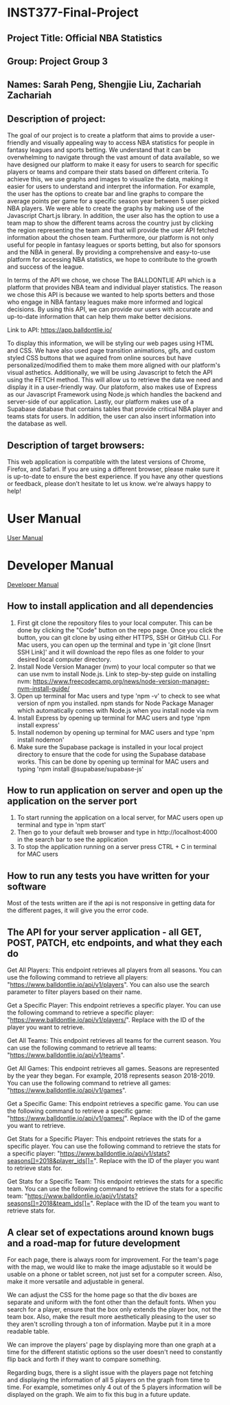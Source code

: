 # INST377-Final-Project
## Project Title: Official NBA Statistics 
## Group: Project Group 3
## Names: Sarah Peng, Shengjie Liu, Zachariah Zachariah
## Description of project: 

The goal of our project is to create a platform that aims to provide a user-friendly and visually appealing way to access NBA statistics for people in fantasy leagues and sports betting. We understand that it can be overwhelming to navigate through the vast amount of data available, so we have designed our platform to make it easy for users to search for specific players or teams and compare their stats based on different criteria. To achieve this, we use graphs and images to visualize the data, making it easier for users to understand and interpret the information. For example, the user has the options to create bar and line graphs to compare the average points per game for a specific season year between 5 user picked NBA players. We were able to create the graphs by making use of the Javascript Chart.js library. In addition, the user also has the option to use a team map to show the different teams across the country just by clicking the region representing the team and that will provide the user API fetched information about the chosen team. Furthermore, our platform is not only useful for people in fantasy leagues or sports betting, but also for sponsors and the NBA in general. By providing a comprehensive and easy-to-use platform for accessing NBA statistics, we hope to contribute to the growth and success of the league.

In terms of the API we chose, we chose The BALLDONTLIE API which is a platform that provides NBA team and individual player statistics. The reason we chose this API is because we wanted to help sports betters and those who engage in NBA fantasy leagues make more informed and logical decisions. By using this API, we can provide our users with accurate and up-to-date information that can help them make better decisions.

Link to API: https://app.balldontlie.io/

To display this information, we will be styling our web pages using HTML and CSS. We have also used page transition animations, gifs, and custom styled CSS buttons that we aquired from online sources but have personalized/modified them to make them more aligned with our platform's visual asthetics. Additionally, we will be using Javascript to fetch the API using the FETCH method. This will allow us to retrieve the data we need and display it in a user-friendly way. Our platoform, also makes use of Express as our Javascript Framework using Node.js which handles the backend and server-side of our application. Lastly, our platform makes use of a Supabase database that contains tables that provide critical NBA player and teams stats for users. In addition, the user can also insert information into the database as well. 

## Description of target browsers: 
This web application is compatible with the latest versions of Chrome, Firefox, and Safari. If you are using a different browser, please make sure it is up-to-date to ensure the best experience. If you have any other questions or feedback, please don’t hesitate to let us know. we're always happy to help!

# User Manual

[User Manual](docs/UserManual.md)

# Developer Manual

[Developer Manual](docs/DeveloperManual.md)

## How to install application and all dependencies
1. First git clone the repository files to your local computer. This can be done by clicking the "Code" button on the repo page. Once you click the button, you can git clone by using either HTTPS, SSH or GitHub CLI. For Mac users, you can open up the terminal and type in 'git clone [Insrt SSH Link]' and it will download the repo files as one folder to your desired local computer directory.
2. Install Node Version Manager (nvm) to your local computer so that we can use nvm to install Node.js. Link to step-by-step guide on installing nvm: https://www.freecodecamp.org/news/node-version-manager-nvm-install-guide/
3. Open up terminal for Mac users and type 'npm -v' to check to see what version of npm you installed. npm stands for Node Package Manager which automatically comes with Node.js when you install node via nvm
4. Install Express by opening up terminal for MAC users and type 'npm install express'
5. Install nodemon by opening up terminal for MAC users and type 'npm install nodemon'
6. Make sure the Supabase package is installed in your local project directory to ensure that the code for using the Supabase database works. This can be done by opening up terminal for MAC users and typing 'npm install @supabase/supabase-js'
## How to run application on server and open up the application on the server port
1. To start running the application on a local server, for MAC users open up terminal and type in 'npm start'
2. Then go to your default web browser and type in http://localhost:4000 in the search bar to see the application 
3. To stop the application running on a server press CTRL + C in terminal for MAC users
## How to run any tests you have written for your software 
Most of the tests written are if the api is not responsive in getting data for the different pages, it will give you the error code. 

## The API for your server application - all GET, POST, PATCH, etc endpoints, and what they each do 
Get All Players: This endpoint retrieves all players from all seasons. You can use the following command to retrieve all players: "https://www.balldontlie.io/api/v1/players". You can also use the search parameter to filter players based on their name.

Get a Specific Player: This endpoint retrieves a specific player. You can use the following command to retrieve a specific player: "https://www.balldontlie.io/api/v1/players/<ID>". Replace <ID> with the ID of the player you want to retrieve.

Get All Teams: This endpoint retrieves all teams for the current season. You can use the following command to retrieve all teams: "https://www.balldontlie.io/api/v1/teams".

Get All Games: This endpoint retrieves all games. Seasons are represented by the year they began. For example, 2018 represents season 2018-2019. You can use the following command to retrieve all games: "https://www.balldontlie.io/api/v1/games".

Get a Specific Game: This endpoint retrieves a specific game. You can use the following command to retrieve a specific game: "https://www.balldontlie.io/api/v1/games/<ID>". Replace <ID> with the ID of the game you want to retrieve.

Get Stats for a Specific Player: This endpoint retrieves the stats for a specific player. You can use the following command to retrieve the stats for a specific player: "https://www.balldontlie.io/api/v1/stats?seasons[]=2018&player_ids[]=<ID>". Replace <ID> with the ID of the player you want to retrieve stats for.

Get Stats for a Specific Team: This endpoint retrieves the stats for a specific team. You can use the following command to retrieve the stats for a specific team: "https://www.balldontlie.io/api/v1/stats?seasons[]=2018&team_ids[]=<ID>". Replace <ID> with the ID of the team you want to retrieve stats for.


## A clear set of expectations around known bugs and a road-map for future development 
For each page, there is always room for improvement. For the team's page with the map, we would like to make the image adjustable so it would be usable on a phone or tablet screen, not just set for a computer screen. Also, make it more versatile and adjustable in general. 

We can adjust the CSS for the home page so that the div boxes are separate and uniform with the font other than the default fonts. When you search for a player, ensure that the box only extends the player box, not the team box. Also, make the result more aesthetically pleasing to the user so they aren't scrolling through a ton of information. Maybe put it in a more readable table. 

We can improve the players' page by displaying more than one graph at a time for the different statistic options so the user doesn't need to constantly flip back and forth if they want to compare something.

Regarding bugs, there is a slight issue with the players page not fetching and displaying the information of all 5 players on the graph from time to time. For example, sometimes only 4 out of the 5 players information will be displayed on the graph. We aim to fix this bug in a future update. 



